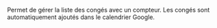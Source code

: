 Permet de gérer la liste des congés avec un compteur. Les congés sont automatiquement ajoutés dans le calendrier Google.